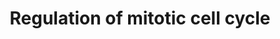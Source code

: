 ---
authors:
- ReactomeTeam
description: Regulation of mitotic cell cycle currently covers APC/C-mediated degradation
  of cell cycle proteins.  View original pathway at [http://www.reactome.org/PathwayBrowser/#DIAGRAM=453276
  Reactome].
last-edited: 2021-01-25
organisms:
- Homo sapiens
redirect_from:
- /index.php/Pathway:WP4109
- /instance/WP4109
revision: null
schema-jsonld:
- '@context': https://schema.org/
  '@id': https://wikipathways.github.io/pathways/WP4109.html
  '@type': Dataset
  creator:
    '@type': Organization
    name: WikiPathways
  description: Regulation of mitotic cell cycle currently covers APC/C-mediated degradation
    of cell cycle proteins.  View original pathway at [http://www.reactome.org/PathwayBrowser/#DIAGRAM=453276
    Reactome].
  keywords:
  - (APC/C:Cdh1)-targeted cell cycle proteins
  - 145, Ser
  - 149):Cdc20/Cdh1
  - 160):Cdh1:phosho-APC/C complex
  - 160):phospho-Cdh1:phospho-APC/C complex
  - 161) complex
  - 182):Cdc20/Cdh1
  - 26S proteasome
  - A:MCC:APC/C complex
  - A:phospho-Cdc2(Thr
  - A:phospho-Cdk(Thr
  - A:phospho-Cdk2(Thr
  - ADP
  - 'ANAPC1 '
  - 'ANAPC10 '
  - 'ANAPC11 '
  - 'ANAPC15 '
  - 'ANAPC16 '
  - 'ANAPC2 '
  - 'ANAPC4 '
  - 'ANAPC5 '
  - 'ANAPC7 '
  - ATP
  - 'AURKA '
  - 'AURKB '
  - Activated MAD2L1
  - 'Activated MAD2L1 '
  - B:Cdc2:Cdc20:phospho-APC/C complex
  - 'BTRC '
  - BTRC:CUL1:SKP1
  - BUB1B
  - 'BUB1B '
  - BUB3
  - 'BUB3 '
  - 'CCNA1 '
  - 'CCNA2 '
  - CCNA:p-T160-CDK2
  - 'CCNB1 '
  - CCNB1:p-T161-CDK1
  - 'CDC14A '
  - 'CDC16 '
  - CDC20
  - 'CDC20 '
  - CDC20:p-APC/C
  - CDC20:p-APC/C:PTTG1
  - CDC20:pAPC/C:K11polyUb-PTTG1
  - 'CDC23 '
  - 'CDC26 '
  - 'CDC27 '
  - 'CUL1 '
  - Cdc20/Cdh1
  - Cdc20:phospho-APC/C:Cyclin B:Cdc2 complex
  - Cdc2:Cyclin
  - Cdh1
  - Cdh1 associated
  - Cdh1:phospho-APC/C
  - Cyclin
  - Cyclin A associated
  - Emi1:Cdc20 complex
  - Emi1:Cdc20/Cdh1
  - Emi1:Cdh1 complex
  - Emi1complexes
  - FBXO5
  - 'FBXO5 '
  - FZR1
  - 'FZR1 '
  - H2O
  - 'K11polyUb-PTTG1 '
  - MAD2*CDC20 complex
  - MCC:APC/C complex
  - Multiubiquitinated
  - NEK2
  - 'NEK2 '
  - Nek2A
  - Nek2A:MCC:APC/C
  - 'PLK1 '
  - PPi
  - 'PSMA1 '
  - 'PSMA2 '
  - 'PSMA3 '
  - 'PSMA4 '
  - 'PSMA5 '
  - 'PSMA6 '
  - 'PSMA7 '
  - 'PSMA8 '
  - 'PSMB1 '
  - 'PSMB10 '
  - 'PSMB11 '
  - 'PSMB2 '
  - 'PSMB3 '
  - 'PSMB4 '
  - 'PSMB5 '
  - 'PSMB6 '
  - 'PSMB7 '
  - 'PSMB8 '
  - 'PSMB9 '
  - 'PSMC1 '
  - 'PSMC2 '
  - 'PSMC3 '
  - 'PSMC4 '
  - 'PSMC5 '
  - 'PSMC6 '
  - 'PSMD1 '
  - 'PSMD10 '
  - 'PSMD11 '
  - 'PSMD12 '
  - 'PSMD13 '
  - 'PSMD14 '
  - 'PSMD2 '
  - 'PSMD3 '
  - 'PSMD4 '
  - 'PSMD5 '
  - 'PSMD6 '
  - 'PSMD7 '
  - 'PSMD8 '
  - 'PSMD9 '
  - 'PSME1 '
  - 'PSME2 '
  - 'PSME3 '
  - 'PSME4 '
  - 'PSMF1 '
  - PTTG1
  - 'PTTG1 '
  - Phospho-Emi1(Ser
  - 'PolyUb-SKP2 '
  - PolyUb-SKP2:RB1:phospho-APC/C:Cdh1 complex
  - RB1
  - 'RB1 '
  - RB1:SKP2:APC/C:Cdh1
  - 'RPS27A(1-76) '
  - SCF-associated
  - SCF-beta-TrCP:phospho-Emi1 complexes
  - 'SHFM1 '
  - 'SKP1 '
  - SKP2
  - 'SKP2 '
  - 'UBA52(1-76) '
  - 'UBB(1-76) '
  - 'UBB(153-228) '
  - 'UBB(77-152) '
  - 'UBC(1-76) '
  - 'UBC(153-228) '
  - 'UBC(229-304) '
  - 'UBC(305-380) '
  - 'UBC(381-456) '
  - 'UBC(457-532) '
  - 'UBC(533-608) '
  - 'UBC(609-684) '
  - 'UBC(77-152) '
  - 'UBE2C '
  - 'UBE2D1 '
  - 'UBE2E1 '
  - 'UBE2S '
  - Ub
  - anaphase promoting
  - cell
  - cell cycle
  - complex
  - complex (APC/C)
  - complexes
  - cycle
  - hBUBR1:hBUB3:MAD2*
  - hBUBR1:hBUB3:MAD2*:CDC20 complex
  - multiubiquitinated
  - p-FZR1
  - 'p-FZR1 '
  - 'p-S145,S149-FBXO5 '
  - 'p-S182-FBXO5 '
  - 'p-T160-CDK2 '
  - p-T161-CDK1
  - 'p-T161-CDK1 '
  - p-T210-PLK1
  - phosphatase
  - phospho-APC/C:Cdh1
  - phospho-Cdh1
  - phospho-Cdh1:phospho-APC/C complex
  - phospho-Emi1(Ser
  - phospho-Emi1:Cdc20/Cdh1 complexes
  - phosphorylated
  - protein:APC/C:Cdh1
  - proteins:phospho-APC/C:Cdh1 complex
  - with APC/C
  - with MCC:APC/C
  license: CC0
  name: Regulation of mitotic cell cycle
seo: CreativeWork
title: Regulation of mitotic cell cycle
wpid: WP4109
---
